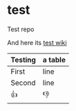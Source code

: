 # test

Test repo

And here its [test wiki](test/wiki)

Testing | a table
--------|--------
First | line
Second | line
:+1: | :-1:
